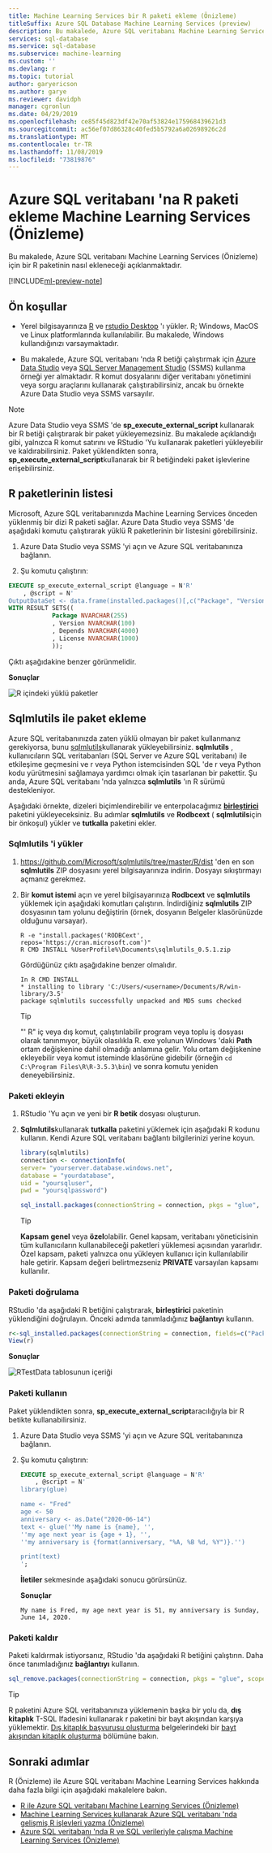 ```yaml
---
title: Machine Learning Services bir R paketi ekleme (Önizleme)
titleSuffix: Azure SQL Database Machine Learning Services (preview)
description: Bu makalede, Azure SQL veritabanı Machine Learning Services (Önizleme) ' de zaten yüklü olmayan bir R paketinin nasıl yükleneceği açıklanır.
services: sql-database
ms.service: sql-database
ms.subservice: machine-learning
ms.custom: ''
ms.devlang: r
ms.topic: tutorial
author: garyericson
ms.author: garye
ms.reviewer: davidph
manager: cgronlun
ms.date: 04/29/2019
ms.openlocfilehash: ce85f45d823df42e70af53824e175968439621d3
ms.sourcegitcommit: ac56ef07d86328c40fed5b5792a6a02698926c2d
ms.translationtype: MT
ms.contentlocale: tr-TR
ms.lasthandoff: 11/08/2019
ms.locfileid: "73819876"
---
```

# <a name="add-an-r-package-to-azure-sql-database-machine-learning-services-preview"></a>Azure SQL veritabanı 'na R paketi ekleme Machine Learning Services (Önizleme)

Bu makalede, Azure SQL veritabanı Machine Learning Services (Önizleme) için bir R paketinin nasıl ekleneceği açıklanmaktadır.

[!INCLUDE[ml-preview-note](../../includes/sql-database-ml-preview-note.md)]

## <a name="prerequisites"></a>Ön koşullar

- Yerel bilgisayarınıza [R](https://www.r-project.org) ve [rstudio Desktop](https://www.rstudio.com/products/rstudio/download/) 'ı yükler. R; Windows, MacOS ve Linux platformlarında kullanılabilir. Bu makalede, Windows kullandığınızı varsaymaktadır.

- Bu makalede, Azure SQL veritabanı 'nda R betiği çalıştırmak için [Azure Data Studio](https://docs.microsoft.com/sql/azure-data-studio/what-is) veya [SQL Server Management Studio](https://docs.microsoft.com/sql/ssms/sql-server-management-studio-ssms) (SSMS) kullanma örneği yer almaktadır. R komut dosyalarını diğer veritabanı yönetimini veya sorgu araçlarını kullanarak çalıştırabilirsiniz, ancak bu örnekte Azure Data Studio veya SSMS varsayılır.
   
> [!NOTE]
> Azure Data Studio veya SSMS 'de **sp_execute_external_script** kullanarak bir R betiği çalıştırarak bir paket yükleyemezsiniz. Bu makalede açıklandığı gibi, yalnızca R komut satırını ve RStudio 'Yu kullanarak paketleri yükleyebilir ve kaldırabilirsiniz. Paket yüklendikten sonra, **sp_execute_external_script**kullanarak bir R betiğindeki paket işlevlerine erişebilirsiniz.

## <a name="list-r-packages"></a>R paketlerinin listesi

Microsoft, Azure SQL veritabanınızda Machine Learning Services önceden yüklenmiş bir dizi R paketi sağlar.
Azure Data Studio veya SSMS 'de aşağıdaki komutu çalıştırarak yüklü R paketlerinin bir listesini görebilirsiniz.

1. Azure Data Studio veya SSMS 'yi açın ve Azure SQL veritabanınıza bağlanın.

1. Şu komutu çalıştırın:

```sql
EXECUTE sp_execute_external_script @language = N'R'
    , @script = N'
OutputDataSet <- data.frame(installed.packages()[,c("Package", "Version", "Depends", "License")]);'
WITH RESULT SETS((
            Package NVARCHAR(255)
            , Version NVARCHAR(100)
            , Depends NVARCHAR(4000)
            , License NVARCHAR(1000)
            ));
```

Çıktı aşağıdakine benzer görünmelidir.

**Sonuçlar**

![R içindeki yüklü paketler](./media/sql-database-machine-learning-services-add-r-packages/r-installed-packages.png)

## <a name="add-a-package-with-sqlmlutils"></a>Sqlmlutils ile paket ekleme

Azure SQL veritabanınızda zaten yüklü olmayan bir paket kullanmanız gerekiyorsa, bunu [sqlmlutils](https://github.com/Microsoft/sqlmlutils)kullanarak yükleyebilirsiniz. **sqlmlutils** , kullanıcıların SQL veritabanları (SQL Server ve Azure SQL veritabanı) ile etkileşime geçmesini ve r veya Python istemcisinden SQL 'de r veya Python kodu yürütmesini sağlamaya yardımcı olmak için tasarlanan bir pakettir. Şu anda, Azure SQL veritabanı 'nda yalnızca **sqlmlutils** 'ın R sürümü destekleniyor.

Aşağıdaki örnekte, dizeleri biçimlendirebilir ve enterpolacağımız **[birleştirici](https://cran.r-project.org/web/packages/glue/)** paketini yükleyeceksiniz. Bu adımlar **sqlmlutils** ve **Rodbcext** ( **sqlmlutils**için bir önkoşul) yükler ve **tutkalla** paketini ekler.

### <a name="install-sqlmlutils"></a>**Sqlmlutils** 'i yükler

1. https://github.com/Microsoft/sqlmlutils/tree/master/R/dist 'den en son **sqlmlutils** ZIP dosyasını yerel bilgisayarınıza indirin. Dosyayı sıkıştırmayı açmanız gerekmez.

1. Bir **komut istemi** açın ve yerel bilgisayarınıza **Rodbcext** ve **sqlmlutils** yüklemek için aşağıdaki komutları çalıştırın. İndirdiğiniz **sqlmlutils** ZIP dosyasının tam yolunu değiştirin (örnek, dosyanın Belgeler klasörünüzde olduğunu varsayar).
    
    ```console
    R -e "install.packages('RODBCext', repos='https://cran.microsoft.com')"
    R CMD INSTALL %UserProfile%\Documents\sqlmlutils_0.5.1.zip
    ```

    Gördüğünüz çıktı aşağıdakine benzer olmalıdır.

    ```text
    In R CMD INSTALL
    * installing to library 'C:/Users/<username>/Documents/R/win-library/3.5'
    package sqlmlutils successfully unpacked and MD5 sums checked
    ```

    > [!TIP]
    > "' R" iç veya dış komut, çalıştırılabilir program veya toplu iş dosyası olarak tanınmıyor, büyük olasılıkla R. exe yolunun Windows 'daki **Path** ortam değişkenine dahil olmadığı anlamına gelir. Yolu ortam değişkenine ekleyebilir veya komut isteminde klasörüne gidebilir (örneğin `cd C:\Program Files\R\R-3.5.3\bin`) ve sonra komutu yeniden deneyebilirsiniz.

### <a name="add-the-package"></a>Paketi ekleyin

1. RStudio 'Yu açın ve yeni bir **R betik** dosyası oluşturun. 

1. **Sqlmlutils**kullanarak **tutkalla** paketini yüklemek için aşağıdaki R kodunu kullanın. Kendi Azure SQL veritabanı bağlantı bilgilerinizi yerine koyun.

    ```R
    library(sqlmlutils)
    connection <- connectionInfo(
    server= "yourserver.database.windows.net",
    database = "yourdatabase",
    uid = "yoursqluser",
    pwd = "yoursqlpassword")
    
    sql_install.packages(connectionString = connection, pkgs = "glue", verbose = TRUE, scope = "PUBLIC")
    ```

    > [!TIP]
    > **Kapsam** **genel** veya **özel**olabilir. Genel kapsam, veritabanı yöneticisinin tüm kullanıcıların kullanabileceği paketleri yüklemesi açısından yararlıdır. Özel kapsam, paketi yalnızca onu yükleyen kullanıcı için kullanılabilir hale getirir. Kapsam değeri belirtmezseniz **PRIVATE** varsayılan kapsamı kullanılır.

### <a name="verify-the-package"></a>Paketi doğrulama

RStudio 'da aşağıdaki R betiğini çalıştırarak, **birleştirici** paketinin yüklendiğini doğrulayın. Önceki adımda tanımladığınız **bağlantıyı** kullanın.

```R
r<-sql_installed.packages(connectionString = connection, fields=c("Package", "Version", "Depends", "License"))
View(r)
```

**Sonuçlar**

![RTestData tablosunun içeriği](./media/sql-database-machine-learning-services-add-r-packages/r-verify-package-install.png)

### <a name="use-the-package"></a>Paketi kullanın

Paket yüklendikten sonra, **sp_execute_external_script**aracılığıyla bir R betikte kullanabilirsiniz.

1. Azure Data Studio veya SSMS 'yi açın ve Azure SQL veritabanınıza bağlanın.

1. Şu komutu çalıştırın:

    ```sql
    EXECUTE sp_execute_external_script @language = N'R'
        , @script = N'
    library(glue)
    
    name <- "Fred"
    age <- 50
    anniversary <- as.Date("2020-06-14")
    text <- glue(''My name is {name}, '',
    ''my age next year is {age + 1}, '',
    ''my anniversary is {format(anniversary, "%A, %B %d, %Y")}.'')
    
    print(text)
    ';
    ```

    **İletiler** sekmesinde aşağıdaki sonucu görürsünüz.

    **Sonuçlar**

    ```text
    My name is Fred, my age next year is 51, my anniversary is Sunday, June 14, 2020.
    ```

### <a name="remove-the-package"></a>Paketi kaldır

Paketi kaldırmak istiyorsanız, RStudio 'da aşağıdaki R betiğini çalıştırın. Daha önce tanımladığınız **bağlantıyı** kullanın.

```R
sql_remove.packages(connectionString = connection, pkgs = "glue", scope = "PUBLIC")
```

> [!TIP]
> R paketini Azure SQL veritabanınıza yüklemenin başka bir yolu da, **dış kitaplık** T-SQL Ifadesini kullanarak r paketini bir bayt akışından karşıya yüklemektir. [Dış kitaplık başvurusu oluşturma](https://docs.microsoft.com/sql/t-sql/statements/create-external-library-transact-sql) belgelerindeki bir [bayt akışından kitaplık oluşturma](/sql/t-sql/statements/create-external-library-transact-sql#create-a-library-from-a-byte-stream) bölümüne bakın.

## <a name="next-steps"></a>Sonraki adımlar

R (Önizleme) ile Azure SQL veritabanı Machine Learning Services hakkında daha fazla bilgi için aşağıdaki makalelere bakın.

- [R ile Azure SQL veritabanı Machine Learning Services (Önizleme)](sql-database-machine-learning-services-overview.md)
- [Machine Learning Services kullanarak Azure SQL veritabanı 'nda gelişmiş R işlevleri yazma (Önizleme)](sql-database-machine-learning-services-functions.md)
- [Azure SQL veritabanı 'nda R ve SQL verileriyle çalışma Machine Learning Services (Önizleme)](sql-database-machine-learning-services-data-issues.md)